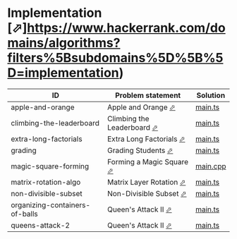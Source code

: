 # Implementation [⬀]https://www.hackerrank.com/domains/algorithms?filters%5Bsubdomains%5D%5B%5D=implementation)


| ID                             | Problem statement                                                                            | Solution                                          |
|--------------------------------|----------------------------------------------------------------------------------------------|---------------------------------------------------|
| apple-and-orange               | Apple and Orange [⬀](https://www.hackerrank.com/challenges/apple-and-orange)                 | [main.ts](apple-and-orange/main.ts)               |
| climbing-the-leaderboard       | Climbing the Leaderboard [⬀](https://www.hackerrank.com/challenges/climbing-the-leaderboard) | [main.ts](climbing-the-leaderboard/main.ts)       |
| extra-long-factorials          | Extra Long Factorials [⬀](https://www.hackerrank.com/challenges/extra-long-factorials)       | [main.ts](extra-long-factorials/main.ts)          |
| grading                        | Grading Students [⬀](https://www.hackerrank.com/challenges/grading)                          | [main.ts](grading/main.ts)                        |
| magic-square-forming           | Forming a Magic Square [⬀](https://www.hackerrank.com/challenges/magic-square-forming)       | [main.cpp](magic-square-forming/main.cpp)         |
| matrix-rotation-algo           | Matrix Layer Rotation [⬀](https://www.hackerrank.com/challenges/matrix-rotation-algo)        | [main.ts](matrix-rotation-algo/main.ts)           |
| non-divisible-subset           | Non-Divisible Subset [⬀](https://www.hackerrank.com/challenges/non-divisible-subset)         | [main.ts](non-divisible-subset/main.ts)           |
| organizing-containers-of-balls | Queen's Attack II [⬀](https://www.hackerrank.com/challenges/organizing-containers-of-balls)  | [main.ts](organizing-containers-of-balls/main.ts) |
| queens-attack-2                | Queen's Attack II [⬀](https://www.hackerrank.com/challenges/queens-attack-2)                 | [main.ts](queens-attack-2/main.ts)                |

